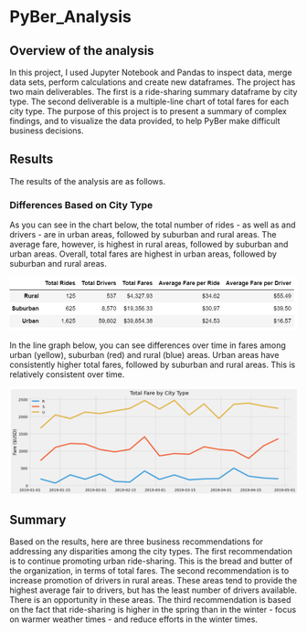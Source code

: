 # PyBer_Analysis

## Overview of the analysis
In this project, I used Jupyter Notebook and Pandas to inspect data, merge data sets, perform calculations and create new dataframes. The project has two main deliverables. The first is a ride-sharing summary dataframe by city type. The second deliverable is a multiple-line chart of total fares for each city type. The purpose of this project is to present a summary of complex findings, and to visualize the data provided, to help PyBer make difficult business decisions.


## Results
The results of the analysis are as follows.

### Differences Based on City Type
As you can see in the chart below, the total number of rides - as well as and drivers - are in urban areas, followed by suburban and rural areas. The average fare, however, is highest in rural areas, followed by suburban and urban areas. Overall, total fares are highest in urban areas, followed by suburban and rural areas.

![](Resources/DataFrame.PNG)


In the line graph below, you can see differences over time in fares among urban (yellow), suburban (red) and rural (blue) areas. Urban areas have consistently higher total fares, followed by suburban and rural areas. This is relatively consistent over time.

![](Resources/LineChart.PNG)

## Summary

Based on the results, here are three business recommendations for addressing any disparities among the city types. The first recommendation is to continue promoting urban ride-sharing. This is the bread and butter of the organization, in terms of total fares. The second recommendation is to increase promotion of drivers in rural areas. These areas tend to provide the highest average fair to drivers, but has the least number of drivers available. There is an opportunity in these areas. The third recommendation is based on the fact that ride-sharing is higher in the spring than in the winter - focus on warmer weather times - and reduce efforts in the winter times.
